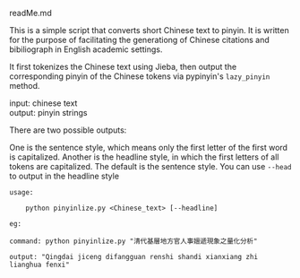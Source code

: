readMe.md

This is a simple script that converts short Chinese text to pinyin. It is written for the purpose of facilitating the generationg of Chinese citations and bibiliograph in English academic settings.

It first tokenizes the Chinese text using Jieba, then output the corresponding pinyin of the Chinese tokens via pypinyin's `lazy_pinyin` method.

 input: chinese text  
 output: pinyin strings

There are two possible outputs:  

One is the sentence style, which means only the first letter of the first word is capitalized. Another is the headline style, in which the first letters of all tokens are capitalized. The default is the sentence style. You can use `--head` to output in the headline style

    usage: 
        
        python pinyinlize.py <Chinese_text> [--headline]

    eg: 

    command: python pinyinlize.py "清代基層地方官人事嬗遞現象之量化分析"  

    output: "Qingdai jiceng difangguan renshi shandi xianxiang zhi lianghua fenxi"

    

